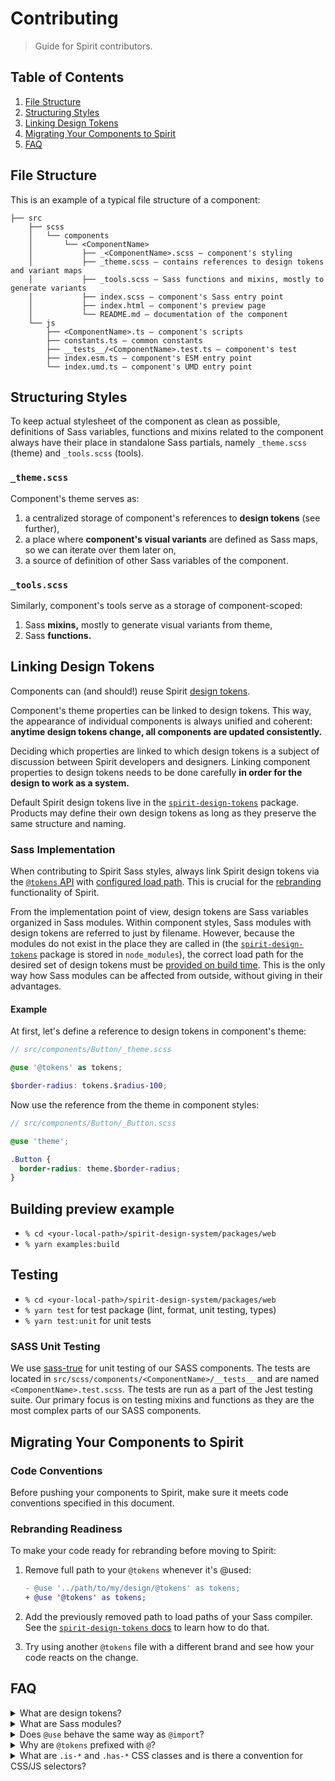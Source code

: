 # Contributing

> Guide for Spirit contributors.

## Table of Contents

1. [File Structure](#file-structure)
2. [Structuring Styles](#structuring-styles)
3. [Linking Design Tokens](#linking-design-tokens)
4. [Migrating Your Components to Spirit](#migrating-your-components-to-spirit)
5. [FAQ](#faq)

## File Structure

This is an example of a typical file structure of a component:

```
├── src
    ├── scss
    │   └── components
    │       └── <ComponentName>
    │           ├── _<ComponentName>.scss — component's styling
    │           ├── _theme.scss — contains references to design tokens and variant maps
    │           ├── _tools.scss — Sass functions and mixins, mostly to generate variants
    │           ├── index.scss — component's Sass entry point
    │           ├── index.html — component's preview page
    │           └── README.md — documentation of the component
    └── js
        ├── <ComponentName>.ts — component's scripts
        ├── constants.ts — common constants
        ├── __tests__/<ComponentName>.test.ts — component's test
        ├── index.esm.ts — component's ESM entry point
        └── index.umd.ts — component's UMD entry point

```

## Structuring Styles

To keep actual stylesheet of the component as clean as possible, definitions of
Sass variables, functions and mixins related to the component always have their
place in standalone Sass partials, namely `_theme.scss` (theme) and
`_tools.scss` (tools).

### `_theme.scss`

Component's theme serves as:

1. a centralized storage of component's references to **design tokens** (see
   further),
2. a place where **component's visual variants** are defined as Sass maps, so we
   can iterate over them later on,
3. a source of definition of other Sass variables of the component.

### `_tools.scss`

Similarly, component's tools serve as a storage of component-scoped:

1. Sass **mixins,** mostly to generate visual variants from theme,
2. Sass **functions.**

## Linking Design Tokens

Components can (and should!) reuse Spirit [design tokens].

Component's theme properties can be linked to design tokens. This way, the
appearance of individual components is always unified and coherent: **anytime
design tokens change, all components are updated consistently.**

Deciding which properties are linked to which design tokens is a subject of
discussion between Spirit developers and designers. Linking component
properties to design tokens needs to be done carefully **in order for the design
to work as a system.**

Default Spirit design tokens live in the [`spirit-design-tokens`] package.
Products may define their own design tokens as long as they preserve the same
structure and naming.

### Sass Implementation

When contributing to Spirit Sass styles, always link Spirit design tokens via
the [`@tokens` API][tokens-api] with
[configured load path][configuring-load-path]. This is crucial for the
[rebranding][rebranding] functionality of Spirit.

From the implementation point of view, design tokens are Sass variables
organized in Sass modules. Within component styles, Sass modules with design
tokens are referred to just by filename. However, because the modules do not
exist in the place they are called in (the [`spirit-design-tokens`] package is
stored in `node_modules`), the correct load path for the desired set of design
tokens must be [provided on build time][configuring-load-path]. This is the only
way how Sass modules can be affected from outside, without giving in their
advantages.

#### Example

At first, let's define a reference to design tokens in component's theme:

```scss
// src/components/Button/_theme.scss

@use '@tokens' as tokens;

$border-radius: tokens.$radius-100;
```

Now use the reference from the theme in component styles:

```scss
// src/components/Button/_Button.scss

@use 'theme';

.Button {
  border-radius: theme.$border-radius;
}
```

## Building preview example

- `% cd <your-local-path>/spirit-design-system/packages/web`
- `% yarn examples:build`

## Testing

- `% cd <your-local-path>/spirit-design-system/packages/web`
- `% yarn test` for test package (lint, format, unit testing, types)
- `% yarn test:unit` for unit tests

### SASS Unit Testing

We use [sass-true][sass-true] for unit testing of our SASS components. The
tests are located in `src/scss/components/<ComponentName>/__tests__` and are
named `<ComponentName>.test.scss`. The tests are run as a part of the Jest
testing suite. Our primary focus is on testing mixins and functions as they
are the most complex parts of our SASS components.

## Migrating Your Components to Spirit

### Code Conventions

Before pushing your components to Spirit, make sure it meets code conventions
specified in this document.

### Rebranding Readiness

To make your code ready for rebranding before moving to Spirit:

1. Remove full path to your `@tokens` whenever it's @used:

   ```diff
   - @use '../path/to/my/design/@tokens' as tokens;
   + @use '@tokens' as tokens;
   ```

2. Add the previously removed path to load paths of your Sass compiler.
   See the [`spirit-design-tokens` docs][configuring-load-path] to learn how to
   do that.

3. Try using another `@tokens` file with a different brand and see how your
   code reacts on the change.

## FAQ

<details>
<summary>What are design tokens?</summary>

Design tokens are special variables that define the smallest pieces of a design
language, especially colors, typography, or spacing. Design tokens enable
adjusting the common parts of visual design.

</details>

<details>
<summary>What are Sass modules?</summary>

Sass modules are a [new way of organizing Sass source][sass-modules]. Aside
from new methods of structuring and loading Sass files, Sass modules offer a
great portion of encapsulation, traceability, and more.

</details>

<details>
<summary>Does <code>@use</code> behave the same way as <code>@import</code>?</summary>

In most situations, no. Most importantly, while `@import` loads everything into
global context, `@use` is scoped and works more like `import` in [ES modules].

</details>

<details>
<summary>Why are <code>@tokens</code> prefixed with <code>@</code>?</summary>

By prefixing a Sass file name with `@`, we communicate that such file is loaded
in a special way. Read more about it in
[`spirit-design-tokens` docs][design-tokens-faq].

</details>

<details>
<summary>What are <code>.is-*</code> and <code>.has-*</code> CSS classes and is there a convention for CSS/JS selectors?</summary>

CSS and JS development is very often done by different people. However, they both meet in the same place: HTML.
To avoid conflicts, we need a convention to distinguish situations when something is accessed by both CSS and JS.

- `.Component` classes, helper classes and utilities can be used by **CSS only**,
- `.is-*` and `.has-*` classes, `data-*` and other attributes can be used by both **CSS and JS**,
- `id` attribute can be used by **JS only**.
</details>

[design tokens]: https://github.com/lmc-eu/spirit-design-system/tree/main/packages/design-tokens
[`spirit-design-tokens`]: https://github.com/lmc-eu/spirit-design-system/tree/main/packages/design-tokens
[tokens-api]: https://github.com/lmc-eu/spirit-design-system/tree/main/packages/design-tokens#tokens-api
[configuring-load-path]: https://github.com/lmc-eu/spirit-design-system/tree/main/packages/design-tokens#configuring-load-path
[rebranding]: https://github.com/lmc-eu/spirit-design-system/tree/main/packages/web#rebranding
[design-tokens-faq]: https://github.com/lmc-eu/spirit-design-system/tree/main/packages/design-tokens#faq
[sass-modules]: https://sass-lang.com/blog/the-module-system-is-launched
[es modules]: https://developer.mozilla.org/en-US/docs/Web/JavaScript/Guide/Modules
[sass-true]: https://github.com/oddbird/true
